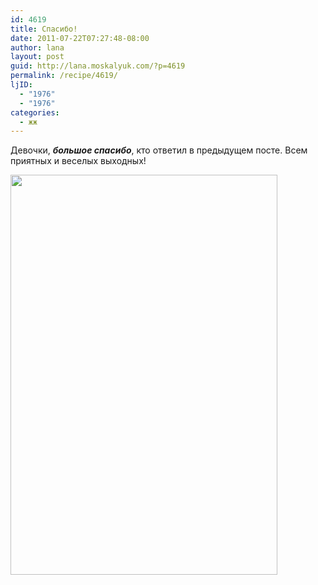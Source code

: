 ```yaml
---
id: 4619
title: Спасибо!
date: 2011-07-22T07:27:48-08:00
author: lana
layout: post
guid: http://lana.moskalyuk.com/?p=4619
permalink: /recipe/4619/
ljID:
  - "1976"
  - "1976"
categories:
  - жж
---
```

Девочки, _**большое спасибо**_, кто ответил в предыдущем посте. Всем приятных и веселых выходных!

<img loading="lazy" class="alignnone" title="ck" src="http://farm7.static.flickr.com/6024/5963247598_baf0649a9b_z.jpg" alt="" width="427" height="640" /> 

<pre></pre>